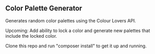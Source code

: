 ## Color Palette Generator

Generates random color palettes using the Colour Lovers API.

Upcoming: Add ability to lock a color and generate new palettes that include the locked color.

Clone this repo and run "composer install" to get it up and running.